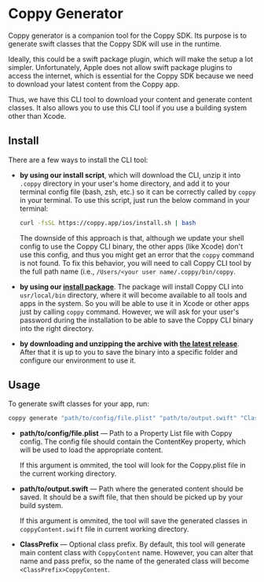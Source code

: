 # Coppy Generator

Coppy generator is a companion tool for the Coppy SDK. Its purpose is to
generate swift classes that the Coppy SDK will use in the runtime.

Ideally, this could be a swift package plugin, which will make the setup
a lot simpler. Unfortunately, Apple does not allow swift package plugins
to access the internet, which is essential for the Coppy SDK because we
need to download your latest content from the Coppy app.

Thus, we have this CLI tool to download your content and generate content
classes. It also allows you to use this CLI tool if you use a building system other
than Xcode.

## Install

There are a few ways to install the CLI tool:
- **by using our install script**, which will download the CLI, unzip it into `.coppy` directory in your user's home directory, and add it to your terminal config file (bash, zsh, etc.) so it can be correctly called by `coppy` in your terminal. To use this script, just run the below command in your terminal:

  ```bash
  curl -fsSL https://coppy.app/ios/install.sh | bash
  ```

  The downside of this approach is that, although we update your shell config to use the Coppy CLI binary, the other apps (like Xcode) don't use this config, and thus you might get an error that the `coppy` command is not found. To fix this behavior, you will need to call Coppy CLI tool by the full path name (i.e., `/Users/<your user name/.coppy/bin/coppy`.

- **by using our [install package](https://github.com/coppy-dev/ios-cli/releases/latest/download/coppy.pkg)**. The package will install Coppy CLI into `usr/local/bin` directory, where it will become available to all tools and apps in the system. So you will be able to use it in Xcode or other apps just by calling `coppy` command. However, we will ask for your user's password during the installation to be able to save the Coppy CLI binary into the right directory.

- **by downloading and unzipping the archive with [the latest release](https://github.com/coppy-dev/ios-cli/releases/latest/download/coppy.zip)**. After that it is up to you to save the binary into a specific folder and configure our environment to use it.

## Usage

To generate swift classes for your app, run:

```bash
coppy generate "path/to/config/file.plist" "path/to/output.swift" "ClassPrefix"
```

- **path/to/config/file.plist** — Path to a Property List file with Coppy config. The config file should contain the ContentKey property, which will be used to load the appropriate content.

  If this argument is ommited, the tool will look for the Coppy.plist file in the current working directory.

- **path/to/output.swift** — Path where the generated content should be saved. It should be a swift file, that then should be picked up by your build system.

  If this argument is ommited, the tool will save the generated classes in `coppyContent.swift` file in current working directory.

- **ClassPrefix** — Optional class prefix. By default, this tool will generate main content class with `CoppyContent` name. However, you can alter that name and pass prefix, so the name of the generated class will become `<ClassPrefix>CoppyContent`.
